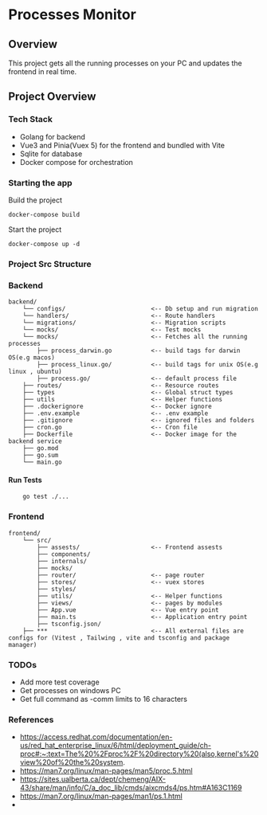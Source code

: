 # Processes Monitor

## Overview

This project gets all the running processes on your PC and updates the frontend in real time.

## Project Overview

### Tech Stack

- Golang for backend
- Vue3 and Pinia(Vuex 5) for the frontend and bundled with Vite
- Sqlite for database
- Docker compose for orchestration

### Starting the app

Build the project

```
docker-compose build

```

Start the project

```
docker-compose up -d
```

### Project Src Structure

### Backend

```
backend/
    └── configs/                        <-- Db setup and run migration
    └── handlers/                       <-- Route handlers
    └── migrations/                     <-- Migration scripts
    └── mocks/                          <-- Test mocks
    └── mocks/                          <-- Fetches all the running processes
        ├── process_darwin.go           <-- build tags for darwin OS(e.g macos)
        ├── process_linux.go/           <-- build tags for unix OS(e.g linux , ubuntu)
        ├── process.go/                 <-- default process file
    ├── routes/                         <-- Resource routes
    ├── types                           <-- Global struct types
    ├── utils                           <-- Helper functions
    ├── .dockerignore                   <-- Docker ignore
    ├── .env.example                    <-- .env example
    ├── .gitignore                      <-- ignored files and folders
    ├── cron.go                         <-- Cron file
    ├── Dockerfile                      <-- Docker image for the backend service
    ├── go.mod
    ├── go.sum
    └── main.go

```

#### Run Tests

```
    go test ./...
```

### Frontend

```
frontend/
    └── src/
        ├── assests/                    <-- Frontend assests
        ├── components/
        ├── internals/
        ├── mocks/
        ├── router/                     <-- page router
        ├── stores/                     <-- vuex stores
        ├── styles/
        ├── utils/                      <-- Helper functions
        ├── views/                      <-- pages by modules
        ├── App.vue                     <-- Vue entry point
        ├── main.ts                     <-- Application entry point
        ├── tsconfig.json/
    ├── ***                             <-- All external files are configs for (Vitest , Tailwing , vite and tsconfig and package manager)
```

### TODOs

- Add more test coverage
- Get processes on windows PC
- Get full command as -comm limits to 16 characters

### References

- https://access.redhat.com/documentation/en-us/red_hat_enterprise_linux/6/html/deployment_guide/ch-proc#:~:text=The%20%2Fproc%2F%20directory%20(also,kernel's%20view%20of%20the%20system.
- https://man7.org/linux/man-pages/man5/proc.5.html
- https://sites.ualberta.ca/dept/chemeng/AIX-43/share/man/info/C/a_doc_lib/cmds/aixcmds4/ps.htm#A163C1169
- https://man7.org/linux/man-pages/man1/ps.1.html
-
